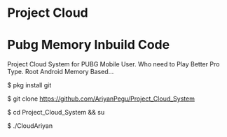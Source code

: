# Project Cloud
# Pubg Memory Inbuild Code


Project Cloud System for PUBG Mobile User.
Who need to Play Better Pro Type.
Root Android Memory Based...

$ pkg install git

$ git clone https://github.com/AriyanPegu/Project_Cloud_System

$ cd Project_Cloud_System && su

$ ./CloudAriyan
